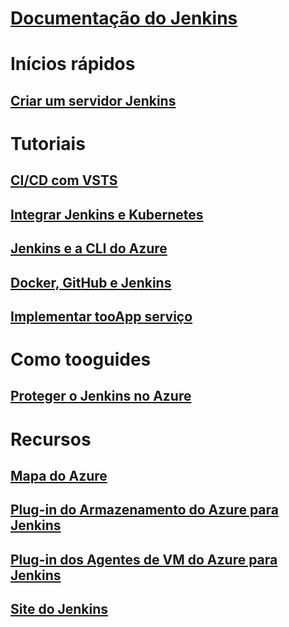 # [Documentação do Jenkins](index.md)
# Inícios rápidos
## [Criar um servidor Jenkins](/azure/jenkins/install-jenkins-solution-template)
# Tutoriais
## [CI/CD com VSTS](https://www.visualstudio.com/docs/build/apps/jenkins/build-deploy-jenkins)
## [Integrar Jenkins e Kubernetes](/azure/container-service/container-service-kubernetes-jenkins)
## [Jenkins e a CLI do Azure](/azure/jenkins/execute-cli-jenkins-pipeline)
## [Docker, GitHub e Jenkins](/azure/virtual-machines/linux/tutorial-jenkins-github-docker-cicd)
## [Implementar tooApp serviço](/azure/jenkins/deploy-Jenkins-app-service-plugin)
# Como tooguides
## [Proteger o Jenkins no Azure](https://jenkins.io/blog/2017/04/20/secure-jenkins-on-azure/)
# Recursos
## [Mapa do Azure](https://azure.microsoft.com/roadmap/)
## [Plug-in do Armazenamento do Azure para Jenkins](https://plugins.jenkins.io/windows-azure-storage)
## [Plug-in dos Agentes de VM do Azure para Jenkins](https://plugins.jenkins.io/azure-vm-agents)
## [Site do Jenkins](https://jenkins.io/)
